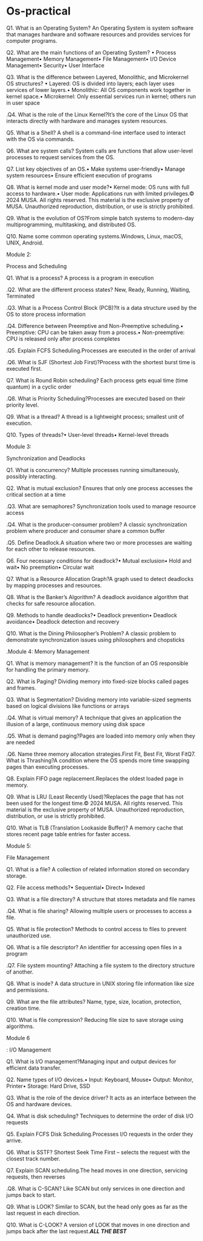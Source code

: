 # Os-practical
Q1. What is an Operating System?
An Operating System is system software that manages hardware and software resources and provides services for computer programs.

Q2. What are the main functions of an Operating System?
• Process Management• Memory Management• File Management• I/O Device Management• Security• User Interface

Q3. What is the difference between Layered, Monolithic, and Microkernel OS structures?
• Layered: OS is divided into layers; each layer uses services of lower layers.• Monolithic: All OS components work together in kernel space.• Microkernel: Only essential services run in kernel; others run in user space

.Q4. What is the role of the Linux Kernel?It’s the core of the Linux OS that interacts directly with hardware and manages system resources.

Q5. What is a Shell?
A shell is a command-line interface used to interact with the OS via commands.

Q6. What are system calls?
System calls are functions that allow user-level processes to request services from the OS.

Q7. List key objectives of an OS.• Make systems user-friendly• Manage system resources• Ensure efficient execution of programs

Q8. What is kernel mode and user mode?• Kernel mode: OS runs with full access to hardware.• User mode: Applications run with limited privileges.© 2024 MUSA. All rights reserved. This material is the exclusive property of MUSA. Unauthorized reproduction, distribution, or use is strictly prohibited.

Q9. What is the evolution of OS?From simple batch systems to modern-day multiprogramming, multitasking, and distributed OS.

Q10. Name some common operating systems.Windows, Linux, macOS, UNIX, Android.

Module 2: 

Process and Scheduling

Q1. What is a process?
A process is a program in execution

.Q2. What are the different process states?
New, Ready, Running, Waiting, Terminated

.Q3. What is a Process Control Block (PCB)?It is a data structure used by the OS to store process information

.Q4. Difference between Preemptive and Non-Preemptive scheduling.• Preemptive: CPU can be taken away from a process.• Non-preemptive: CPU is released only after process completes

.Q5. Explain FCFS Scheduling.Processes are executed in the order of arrival

.Q6. What is SJF (Shortest Job First)?Process with the shortest burst time is executed first.

Q7. What is Round Robin scheduling?
Each process gets equal time (time quantum) in a cyclic order

.Q8. What is Priority Scheduling?Processes are executed based on their priority level.

Q9. What is a thread?
A thread is a lightweight process; smallest unit of execution.

Q10. Types of threads?•
 User-level threads• Kernel-level threads

Module 3: 

Synchronization and Deadlocks

Q1. What is concurrency?
Multiple processes running simultaneously, possibly interacting.

Q2. What is mutual exclusion?
Ensures that only one process accesses the critical section at a time

.Q3. What are semaphores?
Synchronization tools used to manage resource access

.Q4. What is the producer-consumer problem?
A classic synchronization problem where producer and consumer share a common buffer

.Q5. Define Deadlock.A situation where two or more processes are waiting for each other to release resources.

Q6. Four necessary conditions for deadlock?•
 Mutual exclusion• Hold and wait• No preemption• Circular wait

Q7. What is a Resource Allocation Graph?A graph used to detect deadlocks by mapping processes and resources.

Q8. What is the Banker’s Algorithm?
A deadlock avoidance algorithm that checks for safe resource allocation.

Q9. Methods to handle deadlocks?• Deadlock prevention• Deadlock avoidance• Deadlock detection and recovery

Q10. What is the Dining Philosopher’s Problem?
A classic problem to demonstrate synchronization issues using philosophers and chopsticks

.Module 4: Memory Management

Q1. What is memory management?
It is the function of an OS responsible for handling the primary memory.

Q2. What is Paging?
Dividing memory into fixed-size blocks called pages and frames.

Q3. What is Segmentation?
Dividing memory into variable-sized segments based on logical divisions like functions or arrays

.Q4. What is virtual memory?
A technique that gives an application the illusion of a large, continuous memory using disk space

.Q5. What is demand paging?Pages are loaded into memory only when they are needed

.Q6. Name three memory allocation strategies.First Fit, Best Fit, Worst FitQ7. What is Thrashing?A condition where the OS spends more time swapping pages than executing processes.

Q8. Explain FIFO page replacement.Replaces the oldest loaded page in memory.

Q9. What is LRU (Least Recently Used)?Replaces the page that has not been used for the longest time.© 2024 MUSA. All rights reserved. This material is the exclusive property of MUSA. Unauthorized reproduction, distribution, or use is strictly prohibited.

Q10. What is TLB (Translation Lookaside Buffer)?
A memory cache that stores recent page table entries for faster access.


Module 5: 

File Management


Q1. What is a file?
A collection of related information stored on secondary storage.

Q2. File access methods?• 
Sequential• Direct• Indexed

Q3. What is a file directory?
A structure that stores metadata and file names

.Q4. What is file sharing?
Allowing multiple users or processes to access a file.

Q5. What is file protection?
Methods to control access to files to prevent unauthorized use.

Q6. What is a file descriptor?
An identifier for accessing open files in a program

.Q7. File system mounting?
Attaching a file system to the directory structure of another.

Q8. What is inode?
A data structure in UNIX storing file information like size and permissions.

Q9. What are the file attributes?
Name, type, size, location, protection, creation time.

Q10. What is file compression?
Reducing file size to save storage using algorithms.

Module 6

: I/O Management

Q1. What is I/O management?Managing input and output devices for efficient data transfer.

Q2. Name types of I/O devices.• Input: Keyboard, Mouse• Output: Monitor, Printer• Storage: Hard Drive, SSD

Q3. What is the role of the device driver?
It acts as an interface between the OS and hardware devices.

Q4. What is disk scheduling?
Techniques to determine the order of disk I/O requests

Q5. Explain FCFS Disk Scheduling.Processes I/O requests in the order they arrive.

Q6. What is SSTF?
Shortest Seek Time First – selects the request with the closest track number.

Q7. Explain SCAN scheduling.The head moves in one direction, servicing requests, then reverses

.Q8. What is C-SCAN?
Like SCAN but only services in one direction and jumps back to start.


Q9. What is LOOK?
Similar to SCAN, but the head only goes as far as the last request in each direction.

Q10. What is C-LOOK?
A version of LOOK that moves in one direction and jumps back after the last request.*****ALL THE BEST*****